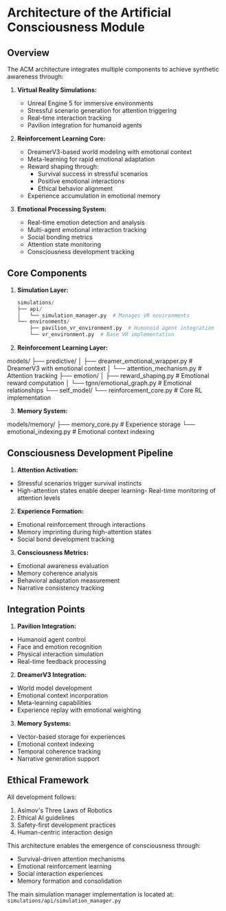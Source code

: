 # Architecture of the Artificial Consciousness Module

## Overview

The ACM architecture integrates multiple components to achieve synthetic awareness through:

1. **Virtual Reality Simulations:**

   - Unreal Engine 5 for immersive environments
   - Stressful scenario generation for attention triggering
   - Real-time interaction tracking
   - Pavilion integration for humanoid agents

2. **Reinforcement Learning Core:**

   - DreamerV3-based world modeling with emotional context
   - Meta-learning for rapid emotional adaptation
   - Reward shaping through:
     - Survival success in stressful scenarios
     - Positive emotional interactions
     - Ethical behavior alignment
   - Experience accumulation in emotional memory

3. **Emotional Processing System:**
   - Real-time emotion detection and analysis
   - Multi-agent emotional interaction tracking
   - Social bonding metrics
   - Attention state monitoring
   - Consciousness development tracking

## Core Components

1. **Simulation Layer:**

   ```python
   simulations/
   ├── api/
   │   └── simulation_manager.py  # Manages VR environments
   └── environments/
       ├── pavilion_vr_environment.py  # Humanoid agent integration
       └── vr_environment.py  # Base VR implementation
   ```

2. **Reinforcement Learning Layer:**

models/
├── predictive/
│ ├── dreamer_emotional_wrapper.py # DreamerV3 with emotional context
│ └── attention_mechanism.py # Attention tracking
├── emotion/
│ ├── reward_shaping.py # Emotional reward computation
│ └── tgnn/emotional_graph.py # Emotional relationships
└── self_model/
└── reinforcement_core.py # Core RL implementation

3. **Memory System:**

models/memory/
├── memory_core.py # Experience storage
└── emotional_indexing.py # Emotional context indexing

## Consciousness Development Pipeline

1. **Attention Activation:**

- Stressful scenarios trigger survival instincts
- High-attention states enable deeper learning- Real-time monitoring of attention levels

2. **Experience Formation:**

- Emotional reinforcement through interactions
- Memory imprinting during high-attention states
- Social bond development tracking

3. **Consciousness Metrics:**

- Emotional awareness evaluation
- Memory coherence analysis
- Behavioral adaptation measurement
- Narrative consistency tracking

## Integration Points

1. **Pavilion Integration:**

- Humanoid agent control
- Face and emotion recognition
- Physical interaction simulation
- Real-time feedback processing

2. **DreamerV3 Integration:**

- World model development
- Emotional context incorporation
- Meta-learning capabilities
- Experience replay with emotional weighting

3. **Memory Systems:**

- Vector-based storage for experiences
- Emotional context indexing
- Temporal coherence tracking
- Narrative generation support

## Ethical Framework

All development follows:

1. Asimov's Three Laws of Robotics
2. Ethical AI guidelines
3. Safety-first development practices
4. Human-centric interaction design

This architecture enables the emergence of consciousness through:

- Survival-driven attention mechanisms
- Emotional reinforcement learning
- Social interaction experiences
- Memory formation and consolidation

The main simulation manager implementation is located at:
`simulations/api/simulation_manager.py`
